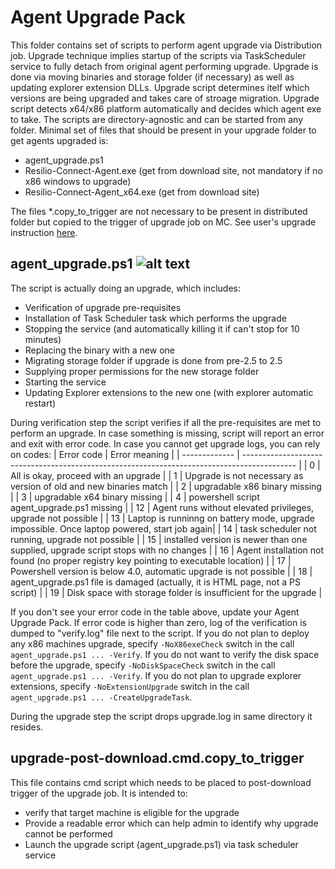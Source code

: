 # Agent Upgrade Pack

This folder contains set of scripts to perform agent upgrade via Distribution job. Upgrade technique implies startup of the scripts via TaskScheduler service to fully detach from original agent performing upgrade. Upgrade is done via moving binaries and storage folder (if necessary) as well as updating explorer extension DLLs.
Upgrade script determines itelf which versions are being upgraded and takes care of stroage migration. Upgrade script detects x64/x86 platform automatically and decides which agent exe to take.
The scripts are directory-agnostic and can be started from any folder.
Minimal set of files that should be present in your upgrade folder to get agents upgraded is:
* agent_upgrade.ps1
* Resilio-Connect-Agent.exe (get from download site, not mandatory if no x86 windows to upgrade)
* Resilio-Connect-Agent_x64.exe (get from download site)

The files *.copy_to_trigger are not necessary to be present in distributed folder but copied to the trigger of upgrade job on MC. See user's upgrade instruction [here](https://connect.resilio.com/hc/en-us/articles/360004845800-Updating-your-Agents-using-Distribution-Job).

## agent_upgrade.ps1 ![alt text](https://i.imgur.com/F6NAQyb.png "Script supports standard Get-Help cmdlet")
The script is actually doing an upgrade, which includes:
* Verification of upgrade pre-requisites
* Installation of Task Scheduler task which performs the upgrade
* Stopping the service (and automatically killing it if can't stop for 10 minutes)
* Replacing the binary with a new one
* Migrating storage folder if upgrade is done from pre-2.5 to 2.5 
* Supplying proper permissions for the new storage folder
* Starting the service
* Updating Explorer extensions to the new one (with explorer automatic restart)

During verification step the script verifies if all the pre-requisites are met to perform an upgrade. In case something is missing, script will report an error and exit with error code. In case you cannot get upgrade logs, you can rely on codes:
<a id="error-table"></a>
| Error code    | Error meaning                                                                               |
| ------------- | ------------------------------------------------------------------------------------------- |
| 0             | All is okay, proceed with an upgrade                                                        |
| 1             | Upgrade is not necessary as version of old and new binaries match                           |
| 2             | upgradable x86 binary missing                                                               |
| 3             | upgradable x64 binary missing                                                               |
| 4             | powershell script agent_upgrade.ps1 missing                                                 |
| 12            | Agent runs without elevated privileges, upgrade not possible                                |
| 13            | Laptop is runninng on battery mode, upgrade impossible. Once laptop powered, start job again|
| 14            | task scheduler not running, upgrade not possible                                            |
| 15            | installed version is newer than one supplied, upgrade script stops with no changes          |
| 16            | Agent installation not found (no proper registry key pointing to executable location)       |
| 17            | Powershell version is below 4.0, automatic upgrade is not possible                          |
| 18            | agent_upgrade.ps1 file is damaged (actually, it is HTML page, not a PS script)              |
| 19            | Disk space with storage folder is insufficient for the upgrade                              |

If you don't see your error code in the table above, update your Agent Upgrade Pack.
If error code is higher than zero, log of the verification is dumped to "verify.log" file next to the script. 
If you do not plan to deploy any x86 machines upgrade, specify `-NoX86exeCheck` switch in the call `agent_upgrade.ps1 ... -Verify`.
If you do not want to verify the disk space before the upgrade, specify `-NoDiskSpaceCheck` switch in the call `agent_upgrade.ps1 ... -Verify`.
If you do not plan to upgrade explorer extensions, specify `-NoExtensionUpgrade` switch in the call `agent_upgrade.ps1 ... -CreateUpgradeTask`.

During the upgrade step the script drops upgrade.log in same directory it resides.

## upgrade-post-download.cmd.copy_to_trigger
This file contains cmd script which needs to be placed to post-download trigger of the upgrade job. It is intended to:
* verify that target machine is eligible for the upgrade
* Provide a readable error which can help admin to identify why upgrade cannot be performed
* Launch the upgrade script (agent_upgrade.ps1) via task scheduler service
